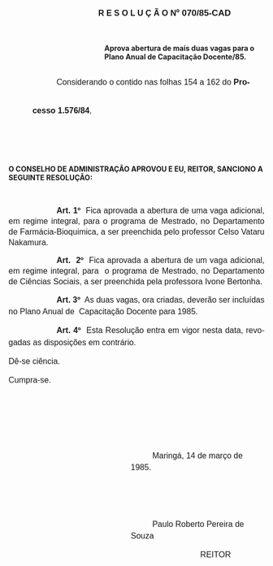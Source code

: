 <body lang=PT-BR style='tab-interval:35.4pt'>

<div class=Section1>

<p class=MsoNormal align=center style='margin-top:0cm;margin-right:0cm;
margin-bottom:36.0pt;margin-left:82.8pt;text-align:center;line-height:18.0pt'><b><span
style='font-size:12.0pt;mso-bidi-font-size:10.0pt;font-family:Arial'>R E S O L
U Ç Ã O N</span></b><b><span style='font-size:13.0pt;mso-bidi-font-size:10.0pt;
font-family:Arial'>º 070/85-CAD<o:p></o:p></span></b></p>

<p class=MsoBodyTextIndent style='margin-left:141.6pt'><b>Aprova abertura de
mais duas vagas para o Plano Anual de Capacitação Docente/85.<o:p></o:p></b></p>

<p class=MsoNormal style='margin-left:35.4pt;text-indent:35.4pt;line-height:
42.0pt'><span style='font-size:12.0pt;mso-bidi-font-size:10.0pt;font-family:
Arial'>Considerando o contido nas folhas 154 a 162 do <b>Processo 1.576/84</b>,
<o:p></o:p></span></p>

<p class=MsoNormal><span style='font-size:12.0pt;mso-bidi-font-size:10.0pt;
font-family:Arial'><![if !supportEmptyParas]>&nbsp;<![endif]><o:p></o:p></span></p>

<p class=MsoNormal><span style='font-size:12.0pt;mso-bidi-font-size:10.0pt;
font-family:Arial'><![if !supportEmptyParas]>&nbsp;<![endif]><o:p></o:p></span></p>

<p class=MsoBodyTextIndent2><b>O CONSELHO DE ADMINISTRAÇÃO APROVOU E EU,
REITOR, SANCIONO A SEGUINTE RESOLUÇÃO:<o:p></o:p></b></p>

<p class=MsoNormal><span style='font-size:12.0pt;mso-bidi-font-size:10.0pt;
font-family:Arial'><![if !supportEmptyParas]>&nbsp;<![endif]><o:p></o:p></span></p>

<p class=MsoNormal style='text-align:justify;text-indent:70.9pt;line-height:
150%'><b><span style='font-size:12.0pt;mso-bidi-font-size:10.0pt;font-family:
Arial'>Art. 1º</span></b><span style='font-size:12.0pt;mso-bidi-font-size:10.0pt;
font-family:Arial'><span style="mso-spacerun: yes">  </span>Fica aprovada a
abertura de uma vaga adicional, em regime integral, para o programa de
Mestrado, no Departamento de Farmácia-Bioquimica, a ser preenchida pelo
professor Celso Vataru Nakamura. <o:p></o:p></span></p>

<p class=MsoNormal style='text-align:justify;text-indent:70.9pt;line-height:
150%'><b><span style='font-size:12.0pt;mso-bidi-font-size:10.0pt;font-family:
Arial'>Art.<span style="mso-spacerun: yes">  </span>2º</span></b><span
style='font-size:12.0pt;mso-bidi-font-size:10.0pt;font-family:Arial'><span
style="mso-spacerun: yes">  </span>Fica aprovada a abertura de um vaga adicional,
em regime integral, para<span style="mso-spacerun: yes">  </span>o programa de
Mestrado, no Departamento de Ciências Sociais, a ser preenchida pela professora
Ivone Bertonha.<o:p></o:p></span></p>

<p class=MsoNormal style='text-align:justify;text-indent:70.9pt;line-height:
17.4pt'><b><span style='font-size:12.0pt;mso-bidi-font-size:10.0pt;font-family:
Arial'>Art. 3º</span></b><span style='font-size:12.0pt;mso-bidi-font-size:10.0pt;
font-family:Arial'><span style="mso-spacerun: yes">  </span>As duas vagas, ora
criadas, deverão ser incluídas no Plano Anual de <b style='mso-bidi-font-weight:
normal'><span style="mso-spacerun: yes"> </span></b>Capacitação Docente para
1985.<o:p></o:p></span></p>

<p class=MsoNormal style='text-align:justify;text-indent:70.9pt;line-height:
17.4pt'><b><span style='font-size:12.0pt;mso-bidi-font-size:10.0pt;font-family:
Arial'>Art. 4º</span></b><span style='font-size:12.0pt;mso-bidi-font-size:10.0pt;
font-family:Arial'><span style="mso-spacerun: yes">  </span>Esta Resolução
entra em vigor nesta data, revogadas as disposições em contrário.<o:p></o:p></span></p>

<p class=MsoNormal style='margin-left:3.6pt;text-align:justify;text-indent:
-3.6pt;line-height:17.4pt'><span style='font-size:12.0pt;mso-bidi-font-size:
10.0pt;font-family:Arial'>Dê-se ciência.<o:p></o:p></span></p>

<p class=MsoNormal style='margin-left:3.6pt;text-align:justify;text-indent:
-3.6pt;line-height:17.4pt'><span style='font-size:12.0pt;mso-bidi-font-size:
10.0pt;font-family:Arial'>Cumpra-se.<o:p></o:p></span></p>

<p class=MsoNormal style='margin-left:3.6pt;text-indent:-3.6pt;line-height:
17.4pt'><span style='font-size:12.0pt;mso-bidi-font-size:10.0pt;font-family:
Arial'><![if !supportEmptyParas]>&nbsp;<![endif]><o:p></o:p></span></p>

<p class=MsoNormal style='margin-left:3.6pt;text-indent:-3.6pt;line-height:
17.4pt'><span style='font-size:12.0pt;mso-bidi-font-size:10.0pt;font-family:
Arial'><![if !supportEmptyParas]>&nbsp;<![endif]><o:p></o:p></span></p>

<p class=MsoNormal style='margin-left:3.6pt;text-indent:-3.6pt;line-height:
17.4pt'><span style='font-size:12.0pt;mso-bidi-font-size:10.0pt;font-family:
Arial'><![if !supportEmptyParas]>&nbsp;<![endif]><o:p></o:p></span></p>

<p class=MsoNormal style='margin-left:180.6pt;text-indent:31.8pt;line-height:
17.4pt'><span style='font-size:12.0pt;mso-bidi-font-size:10.0pt;font-family:
Arial'>Maringá, 14 de março de 1985.<o:p></o:p></span></p>

<p class=MsoNormal style='margin-left:3.6pt;text-indent:-3.6pt;line-height:
17.4pt'><span style='font-size:12.0pt;mso-bidi-font-size:10.0pt;font-family:
Arial'><![if !supportEmptyParas]>&nbsp;<![endif]><o:p></o:p></span></p>

<p class=MsoNormal style='margin-left:3.6pt;text-indent:-3.6pt;line-height:
17.4pt'><span style='font-size:12.0pt;mso-bidi-font-size:10.0pt;font-family:
Arial'><![if !supportEmptyParas]>&nbsp;<![endif]><o:p></o:p></span></p>

<p class=MsoNormal style='margin-left:180.6pt;text-indent:31.8pt;line-height:
17.4pt'><span style='font-size:12.0pt;mso-bidi-font-size:10.0pt;font-family:
Arial'>Paulo Roberto Pereira de Souza<o:p></o:p></span></p>

<p class=MsoNormal style='margin-left:251.4pt;text-indent:31.8pt;line-height:
17.4pt'><span style='font-size:12.0pt;mso-bidi-font-size:10.0pt;font-family:
Arial'>REITOR<o:p></o:p></span></p>

<p class=MsoNormal style='margin-left:3.6pt;text-indent:-3.6pt;line-height:
17.4pt'><span style='font-size:12.0pt;mso-bidi-font-size:10.0pt;font-family:
Arial'><![if !supportEmptyParas]>&nbsp;<![endif]><o:p></o:p></span></p>

</div>

</body>
